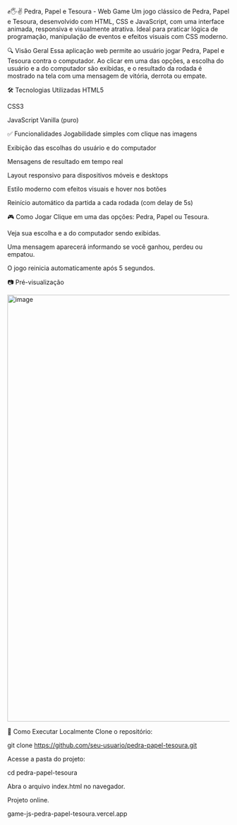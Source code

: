 ✊🖐✌ Pedra, Papel e Tesoura - Web Game
Um jogo clássico de Pedra, Papel e Tesoura, desenvolvido com HTML, CSS e JavaScript, com uma interface animada, responsiva e visualmente atrativa. Ideal para praticar lógica de programação, manipulação de eventos e efeitos visuais com CSS moderno.

🔍 Visão Geral
Essa aplicação web permite ao usuário jogar Pedra, Papel e Tesoura contra o computador. Ao clicar em uma das opções, a escolha do usuário e a do computador são exibidas, e o resultado da rodada é mostrado na tela com uma mensagem de vitória, derrota ou empate.

🛠️ Tecnologias Utilizadas
HTML5

CSS3

JavaScript Vanilla (puro)

✅ Funcionalidades
Jogabilidade simples com clique nas imagens

Exibição das escolhas do usuário e do computador

Mensagens de resultado em tempo real

Layout responsivo para dispositivos móveis e desktops

Estilo moderno com efeitos visuais e hover nos botões

Reinício automático da partida a cada rodada (com delay de 5s)

🎮 Como Jogar
Clique em uma das opções: Pedra, Papel ou Tesoura.

Veja sua escolha e a do computador sendo exibidas.

Uma mensagem aparecerá informando se você ganhou, perdeu ou empatou.

O jogo reinicia automaticamente após 5 segundos.


📷 Pré-visualização

<img width="951" height="966" alt="image" src="https://github.com/user-attachments/assets/005345a6-05ee-42d1-8bc1-b4884ce1f9da" />



🚀 Como Executar Localmente
Clone o repositório:


git clone https://github.com/seu-usuario/pedra-papel-tesoura.git


Acesse a pasta do projeto:


cd pedra-papel-tesoura


Abra o arquivo index.html no navegador.


Projeto online.

game-js-pedra-papel-tesoura.vercel.app
